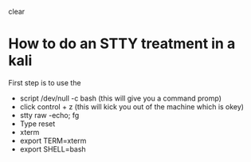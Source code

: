 clear

# How to do an STTY treatment in a kali 

First step is to use the 
- script /dev/null -c bash (this will give you a command promp)
- click control + z (this will kick you out of the machine which is okey)
- stty raw -echo; fg
- Type reset
- xterm 
- export TERM=xterm
- export SHELL=bash